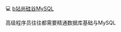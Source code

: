 :computer: [b站尚硅谷MySQL](https://www.bilibili.com/video/BV1iq4y1u7vj/?vd_source=c6866d088ad067762877e4b6b23ab9df)

高级程序员往往都需要精通数据库基础与MySQL